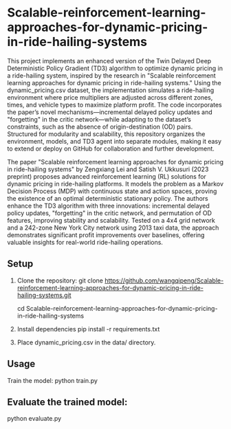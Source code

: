 # Scalable-reinforcement-learning-approaches-for-dynamic-pricing-in-ride-hailing-systems
This project implements an enhanced version of the Twin Delayed Deep Deterministic Policy Gradient (TD3) algorithm to optimize dynamic pricing in a ride-hailing system, inspired by the research in "Scalable reinforcement learning approaches for dynamic pricing in ride-hailing systems." Using the dynamic_pricing.csv dataset, the implementation simulates a ride-hailing environment where price multipliers are adjusted across different zones, times, and vehicle types to maximize platform profit. The code incorporates the paper’s novel mechanisms—incremental delayed policy updates and "forgetting" in the critic network—while adapting to the dataset’s constraints, such as the absence of origin-destination (OD) pairs. Structured for modularity and scalability, this repository organizes the environment, models, and TD3 agent into separate modules, making it easy to extend or deploy on GitHub for collaboration and further development.

The paper "Scalable reinforcement learning approaches for dynamic pricing in ride-hailing systems" by Zengxiang Lei and Satish V. Ukkusuri (2023 preprint) proposes advanced reinforcement learning (RL) solutions for dynamic pricing in ride-hailing platforms. It models the problem as a Markov Decision Process (MDP) with continuous state and action spaces, proving the existence of an optimal deterministic stationary policy. The authors enhance the TD3 algorithm with three innovations: incremental delayed policy updates, "forgetting" in the critic network, and permutation of OD features, improving stability and scalability. Tested on a 4x4 grid network and a 242-zone New York City network using 2013 taxi data, the approach demonstrates significant profit improvements over baselines, offering valuable insights for real-world ride-hailing operations.


## Setup
1. Clone the repository:
git clone https://github.com/wangqipeng/Scalable-reinforcement-learning-approaches-for-dynamic-pricing-in-ride-hailing-systems.git

    cd Scalable-reinforcement-learning-approaches-for-dynamic-pricing-in-ride-hailing-systems

3. Install dependencies
pip install -r requirements.txt

4. Place dynamic_pricing.csv in the data/ directory.

## Usage
Train the model:
python train.py

## Evaluate the trained model:
python evaluate.py

